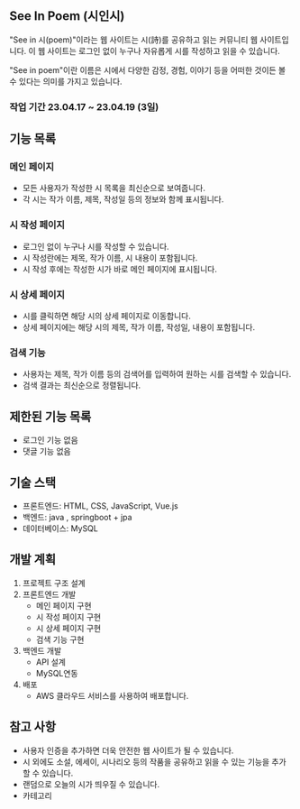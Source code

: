 ## See In Poem (시인시)

"See in 시(poem)"이라는 웹 사이트는 시(詩)를 공유하고 읽는 커뮤니티 웹 사이트입니다. 이 웹 사이트는 로그인 없이 누구나 자유롭게 시를 작성하고 읽을 수 있습니다. 

"See in poem"이란 이름은 시에서 다양한 감정, 경험, 이야기 등을 어떠한 것이든 볼 수 있다는 의미를 가지고 있습니다.

### 작업 기간 23.04.17 ~ 23.04.19 (3일)

## **기능 목록**

### **메인 페이지**

- 모든 사용자가 작성한 시 목록을 최신순으로 보여줍니다.
- 각 시는 작가 이름, 제목, 작성일 등의 정보와 함께 표시됩니다.

### **시 작성 페이지**

- 로그인 없이 누구나 시를 작성할 수 있습니다.
- 시 작성란에는 제목, 작가 이름, 시 내용이 포함됩니다.
- 시 작성 후에는 작성한 시가 바로 메인 페이지에 표시됩니다.

### **시 상세 페이지**

- 시를 클릭하면 해당 시의 상세 페이지로 이동합니다.
- 상세 페이지에는 해당 시의 제목, 작가 이름, 작성일, 내용이 포함됩니다.

### **검색 기능**

- 사용자는 제목, 작가 이름 등의 검색어를 입력하여 원하는 시를 검색할 수 있습니다.
- 검색 결과는 최신순으로 정렬됩니다.

## **제한된 기능 목록**

- 로그인 기능 없음
- 댓글 기능 없음

## **기술 스택**

- 프론트엔드: HTML, CSS, JavaScript, Vue.js
- 백엔드: java , springboot + jpa
- 데이터베이스: MySQL

## **개발 계획**

1. 프로젝트 구조 설계
2. 프론트엔드 개발
    - 메인 페이지 구현
    - 시 작성 페이지 구현
    - 시 상세 페이지 구현
    - 검색 기능 구현
3. 백엔드 개발
    - API 설계
    - MySQL연동
4. 배포
    - AWS  클라우드 서비스를 사용하여 배포합니다.

## **참고 사항**

- 사용자 인증을 추가하면 더욱 안전한 웹 사이트가 될 수 있습니다.
- 시 외에도 소설, 에세이, 시나리오 등의 작품을 공유하고 읽을 수 있는 기능을 추가할 수 있습니다.
- 랜덤으로 오늘의 시가 띄우질 수 있습니다.
- 카테고리
